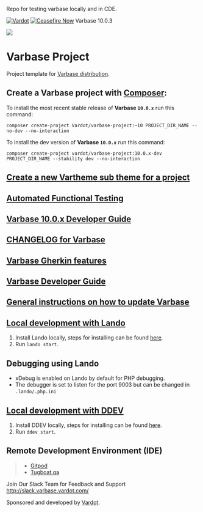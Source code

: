 Repo for testing varbase locally and in CDE. 


[![Vardot](https://circleci.com/gh/Vardot/varbase/tree/10.0.x.svg?style=shield)](https://app.circleci.com/pipelines/github/Vardot/varbase/1014/workflows/92e889e8-4c5b-4d22-9521-4009e1e20e5c) [![Ceasefire Now](https://badge.techforpalestine.org/ceasefire-now)](https://techforpalestine.org/learn-more) Varbase 10.0.3

[![](https://www.drupal.org/files/project-images/varbase-medium-logo-color-with-padding.png)](https://www.drupal.org/project/varbase)

# Varbase Project

Project template for [Varbase distribution](http://www.drupal.org/project/varbase).

## Create a Varbase project with [Composer](https://getcomposer.org/download/):

To install the most recent stable release of **Varbase `10.0.x`** run this command:
```
composer create-project Vardot/varbase-project:~10 PROJECT_DIR_NAME --no-dev --no-interaction
```

To install the dev version of **Varbase `10.0.x`** run this command:
```
composer create-project vardot/varbase-project:10.0.x-dev PROJECT_DIR_NAME --stability dev --no-interaction
```

## [Create a new Vartheme sub theme for a project](https://github.com/Vardot/varbase/tree/10.0.x/scripts/README.md)

## [Automated Functional Testing](https://github.com/Vardot/varbase/blob/10.0.x/tests/README.md)

## [Varbase 10.0.x Developer Guide](https://docs.varbase.vardot.com/v/10.0.x)

## [CHANGELOG for Varbase](https://github.com/Vardot/varbase/blob/10.0.x/CHANGELOG.md)

## [Varbase Gherkin features](https://github.com/Vardot/varbase/blob/10.0.x/tests/features/varbase/README.md)

## [Varbase Developer Guide](https://docs.varbase.vardot.com/v/10.0.x/developers)

## [General instructions on how to update Varbase](https://github.com/Vardot/varbase/blob/10.0.x/UPDATE.md)

## [Local development with Lando](https://docs.varbase.vardot.com/v/10.0.x/developers/installing-varbase/installing-varbase-with-lando)

1. Install Lando locally, steps for installing can be found [here](https://docs.lando.dev/basics/installation.html).
2. Run `lando start`.

## Debugging using Lando

- xDebug is enabled on Lando by default for PHP debugging.
- The debugger is set to listen for the port 9003 but can be changed in `.lando/.php.ini`

## [Local development with DDEV](https://docs.varbase.vardot.com/v/10.0.x/developers/installing-varbase/installing-varbase-with-ddev)

1. Install DDEV locally, steps for installing can be found [here](https://ddev.readthedocs.io/en/stable/).
2. Run `ddev start`.

## Remote Development Environment (IDE)
> - [Gitpod](https://gitpod.io/#https://github.com/vardot/varbase-project)
> - [Tugboat.qa](https://www.tugboatqa.com)

Join Our Slack Team for Feedback and Support
http://slack.varbase.vardot.com/

Sponsored and developed by [Vardot](https://www.drupal.org/vardot).
